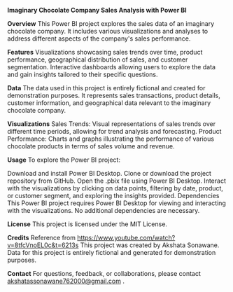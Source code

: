 **Imaginary Chocolate Company Sales Analysis with Power BI**

**Overview**
This Power BI project explores the sales data of an imaginary chocolate company. It includes various visualizations and analyses to address different aspects of the company's sales performance.

**Features**
Visualizations showcasing sales trends over time, product performance, geographical distribution of sales, and customer segmentation.
Interactive dashboards allowing users to explore the data and gain insights tailored to their specific questions.

**Data**
The data used in this project is entirely fictional and created for demonstration purposes. It represents sales transactions, product details, customer information, and geographical data relevant to the imaginary chocolate company.

**Visualizations**
Sales Trends: Visual representations of sales trends over different time periods, allowing for trend analysis and forecasting.
Product Performance: Charts and graphs illustrating the performance of various chocolate products in terms of sales volume and revenue.

**Usage**
To explore the Power BI project:

Download and install Power BI Desktop.
Clone or download the project repository from GitHub.
Open the .pbix file using Power BI Desktop.
Interact with the visualizations by clicking on data points, filtering by date, product, or customer segment, and exploring the insights provided.
Dependencies
This Power BI project requires Power BI Desktop for viewing and interacting with the visualizations. No additional dependencies are necessary.

**License**
This project is licensed under the MIT License.

**Credits**
Reference from https://www.youtube.com/watch?v=8tfcVnoEL0c&t=6213s
This project was created by Akshata Sonawane.
Data for this project is entirely fictional and generated for demonstration purposes.

**Contact**
For questions, feedback, or collaborations, please contact akshatassonawane762000@gmail.com .
